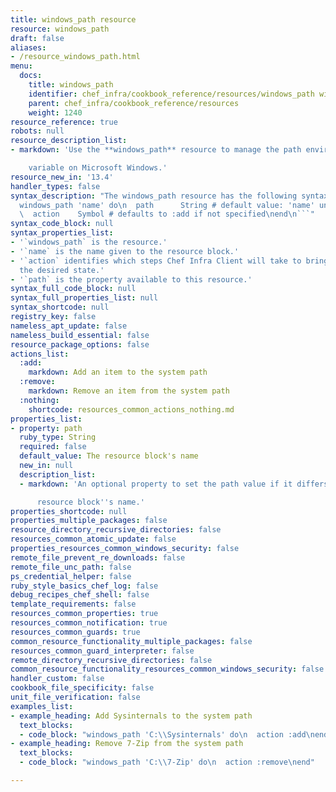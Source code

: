 ```yaml
---
title: windows_path resource
resource: windows_path
draft: false
aliases:
- /resource_windows_path.html
menu:
  docs:
    title: windows_path
    identifier: chef_infra/cookbook_reference/resources/windows_path windows_path
    parent: chef_infra/cookbook_reference/resources
    weight: 1240
resource_reference: true
robots: null
resource_description_list:
- markdown: 'Use the **windows_path** resource to manage the path environment

    variable on Microsoft Windows.'
resource_new_in: '13.4'
handler_types: false
syntax_description: "The windows_path resource has the following syntax:\n\n``` ruby\n\
  windows_path 'name' do\n  path      String # default value: 'name' unless specified\n\
  \  action    Symbol # defaults to :add if not specified\nend\n```"
syntax_code_block: null
syntax_properties_list:
- '`windows_path` is the resource.'
- '`name` is the name given to the resource block.'
- '`action` identifies which steps Chef Infra Client will take to bring the node into
  the desired state.'
- '`path` is the property available to this resource.'
syntax_full_code_block: null
syntax_full_properties_list: null
syntax_shortcode: null
registry_key: false
nameless_apt_update: false
nameless_build_essential: false
resource_package_options: false
actions_list:
  :add:
    markdown: Add an item to the system path
  :remove:
    markdown: Remove an item from the system path
  :nothing:
    shortcode: resources_common_actions_nothing.md
properties_list:
- property: path
  ruby_type: String
  required: false
  default_value: The resource block's name
  new_in: null
  description_list:
  - markdown: 'An optional property to set the path value if it differs from the

      resource block''s name.'
properties_shortcode: null
properties_multiple_packages: false
resource_directory_recursive_directories: false
resources_common_atomic_update: false
properties_resources_common_windows_security: false
remote_file_prevent_re_downloads: false
remote_file_unc_path: false
ps_credential_helper: false
ruby_style_basics_chef_log: false
debug_recipes_chef_shell: false
template_requirements: false
resources_common_properties: true
resources_common_notification: true
resources_common_guards: true
common_resource_functionality_multiple_packages: false
resources_common_guard_interpreter: false
remote_directory_recursive_directories: false
common_resource_functionality_resources_common_windows_security: false
handler_custom: false
cookbook_file_specificity: false
unit_file_verification: false
examples_list:
- example_heading: Add Sysinternals to the system path
  text_blocks:
  - code_block: "windows_path 'C:\\Sysinternals' do\n  action :add\nend"
- example_heading: Remove 7-Zip from the system path
  text_blocks:
  - code_block: "windows_path 'C:\\7-Zip' do\n  action :remove\nend"

---
```

